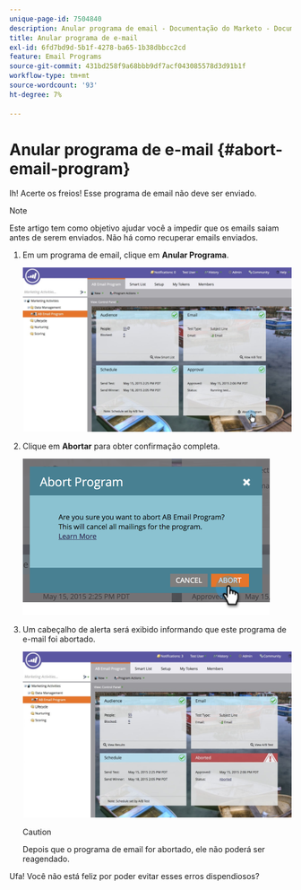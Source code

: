 ```yaml
---
unique-page-id: 7504840
description: Anular programa de email - Documentação do Marketo - Documentação do produto
title: Anular programa de e-mail
exl-id: 6fd7bd9d-5b1f-4278-ba65-1b38dbbcc2cd
feature: Email Programs
source-git-commit: 431bd258f9a68bbb9df7acf043085578d3d91b1f
workflow-type: tm+mt
source-wordcount: '93'
ht-degree: 7%

---
```


# Anular programa de e-mail {#abort-email-program}

Ih! Acerte os freios! Esse programa de email não deve ser enviado.

>[!NOTE]
>
>Este artigo tem como objetivo ajudar você a impedir que os emails saiam antes de serem enviados. Não há como recuperar emails enviados.

1. Em um programa de email, clique em **Anular Programa**.

   ![](assets/dashboardleads.jpg)

1. Clique em **Abortar** para obter confirmação completa.

   ![](assets/image2015-5-20-15-3a24-3a35.png)

1. Um cabeçalho de alerta será exibido informando que este programa de e-mail foi abortado.

   ![](assets/dashboardleadchange2.jpg)

   >[!CAUTION]
   >
   >Depois que o programa de email for abortado, ele não poderá ser reagendado.

Ufa! Você não está feliz por poder evitar esses erros dispendiosos?
